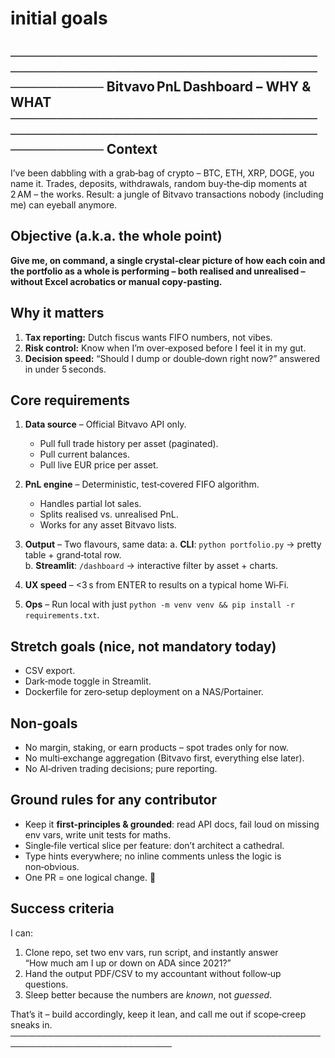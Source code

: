 # initial goals
────────────────────────────────────────────────────────────────────────────
Bitvavo PnL Dashboard – WHY & WHAT
────────────────────────────────────────────────────────────────────────────
Context
-------
I’ve been dabbling with a grab‑bag of crypto – BTC, ETH, XRP, DOGE, you name it.
Trades, deposits, withdrawals, random buy‑the‑dip moments at 2 AM – the works.
Result: a jungle of Bitvavo transactions nobody (including me) can eyeball
anymore.


Objective (a.k.a. the whole point)
----------------------------------
**Give me, on command, a single crystal‑clear picture of how each coin and the
portfolio as a whole is performing – both realised and unrealised – without
Excel acrobatics or manual copy‑pasting.**

Why it matters
--------------
1. **Tax reporting:** Dutch fiscus wants FIFO numbers, not vibes.
2. **Risk control:** Know when I’m over‑exposed before I feel it in my gut.
3. **Decision speed:** “Should I dump or double‑down right now?” answered in
   under 5 seconds.

Core requirements
-----------------
1. **Data source** – Official Bitvavo API only.  
   - Pull full trade history per asset (paginated).  
   - Pull current balances.  
   - Pull live EUR price per asset.

2. **PnL engine** – Deterministic, test‑covered FIFO algorithm.
   - Handles partial lot sales.  
   - Splits realised vs. unrealised PnL.  
   - Works for any asset Bitvavo lists.

3. **Output** – Two flavours, same data:
   a. **CLI**: `python portfolio.py` → pretty table + grand‑total row.  
   b. **Streamlit**: `/dashboard` → interactive filter by asset + charts.

4. **UX speed** – <3 s from ENTER to results on a typical home Wi‑Fi.

5. **Ops** – Run local with just `python -m venv venv && pip install -r requirements.txt`.

Stretch goals (nice, not mandatory today)
-----------------------------------------
- CSV export.  
- Dark‑mode toggle in Streamlit.  
- Dockerfile for zero‑setup deployment on a NAS/Portainer.

Non‑goals
---------
- No margin, staking, or earn products – spot trades only for now.  
- No multi‑exchange aggregation (Bitvavo first, everything else later).  
- No AI‑driven trading decisions; pure reporting.

Ground rules for any contributor
--------------------------------
- Keep it **first‑principles & grounded**: read API docs, fail loud on missing
  env vars, write unit tests for maths.  
- Single‑file vertical slice per feature: don’t architect a cathedral.  
- Type hints everywhere; no inline comments unless the logic is non‑obvious.  
- One PR = one logical change.  🚦

Success criteria
----------------
I can:
1. Clone repo, set two env vars, run script, and instantly answer  
   “How much am I up or down on ADA since 2021?”  
2. Hand the output PDF/CSV to my accountant without follow‑up questions.  
3. Sleep better because the numbers are *known*, not *guessed*.

That’s it – build accordingly, keep it lean, and call me out if scope‑creep
sneaks in.
────────────────────────────────────────────────────────────────────────────
